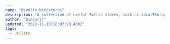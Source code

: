 ```yaml
---
name: "@svelte-bin/stores"
description: "A collection of useful Svelte stores, such as localStorage, sessionStorage, query parameters, previous store, and more."
author: "binsarjr"
updated: "2023-11-15T18:07:29.400Z"
tags: 
  - utility
---
```

